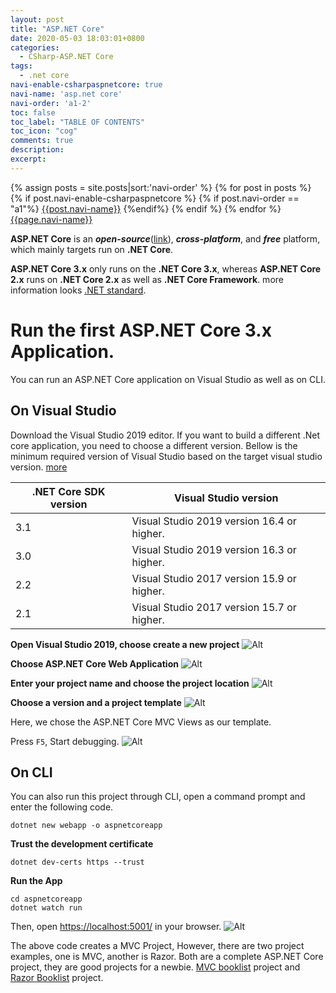 ```yaml
---
layout: post
title: "ASP.NET Core"
date: 2020-05-03 18:03:01+0800
categories:
  - CSharp-ASP.NET Core
tags:
  - .net core
navi-enable-csharpaspnetcore: true
navi-name: 'asp.net core'
navi-order: 'a1-2'
toc: false
toc_label: "TABLE OF CONTENTS"
toc_icon: "cog"
comments: true
description: 
excerpt: 
---
```

<!--navigation bar-->
<div class='navi-link-container'>
  {% assign posts = site.posts|sort:'navi-order' %}
  {% for post in posts %}
    {% if post.navi-enable-csharpaspnetcore %}
        {% if post.navi-order == "a1"%}
            <a href="{{ site.baseurl }}{{ post.url }}" class='navi-link'>{{post.navi-name}}</a>
        {%endif%}
    {% endif %}
  {% endfor %}
<a class='navi-link' href="">{{page.navi-name}}</a>
</div>
<!--navigation bar-->

**ASP.NET Core** is an ***open-source***([link][1]), ***cross-platform***, and ***free*** platform, which mainly targets run on **.NET Core**. 

**ASP.NET Core 3.x** only runs on the **.NET Core 3.x**, whereas **ASP.NET Core 2.x** runs on **.NET Core 2.x** as well as **.NET Core Framework**. more information looks [.NET standard][2].

# Run the first ASP.NET Core 3.x Application.
You can run an ASP.NET Core application on Visual Studio as well as on CLI.

## On Visual Studio

Download the Visual Studio 2019 editor. If you want to build a different .Net core application, you need to choose a different version. Bellow is the minimum required version of Visual Studio based on the target visual studio version. [more][3]

|.NET Core SDK version   	|Visual Studio version   	|
|---	|---	|
|3.1   	|Visual Studio 2019 version 16.4 or higher.   	|
|3.0   	|Visual Studio 2019 version 16.3 or higher.   	|
|2.2   	|Visual Studio 2017 version 15.9 or higher.   	|
|2.1   	|Visual Studio 2017 version 15.7 or higher.   	|

**Open Visual Studio 2019, choose create a new project**
![Alt][4]

**Choose ASP.NET Core Web Application**
![Alt][5]

**Enter your project name and choose the project location**
![Alt][6]

**Choose a version and a project template**
![Alt][7]

Here, we chose the ASP.NET Core MVC Views as our template.

Press `F5`, Start debugging.
![Alt][8]

## On CLI

You can also run this project through CLI, open a command prompt and enter the following code.
```
dotnet new webapp -o aspnetcoreapp
```

**Trust the development certificate**
```
dotnet dev-certs https --trust
```

**Run the App**
```
cd aspnetcoreapp
dotnet watch run
```

Then, open [https://localhost:5001/](https://localhost:5001/) in your browser.
![Alt][9]

The above code creates a MVC Project, However, there are two project examples, one is MVC, another is Razor. Both are a complete ASP.NET Core project, they are good projects for a newbie. [MVC booklist][10] project and [Razor Booklist][11] project.

[1]: https://github.com/dotnet/aspnetcore
[2]: https://docs.microsoft.com/en-us/dotnet/standard/net-standard
[3]: https://docs.microsoft.com/en-us/dotnet/core/install/sdk?pivots=os-windows
[4]: /blog/public/img/2020-05-03-asp-dot-net-core-a.png
[5]: /blog/public/img/2020-05-03-asp-dot-net-core-b.png
[6]: /blog/public/img/2020-05-03-asp-dot-net-core-c.png
[7]: /blog/public/img/2020-05-03-asp-dot-net-core-d.png
[8]: /blog/public/img/2020-05-03-asp-dot-net-core-e.png
[9]: /blog/public/img/2020-05-03-asp-dot-net-core-f.png
[10]: https://github.com/voltwu/C-Sharp-Web-Net-Core-MVC-BookListMVC
[11]: https://github.com/voltwu/C-Sharp-Web-Net-Core-MVC-BookListMVC
